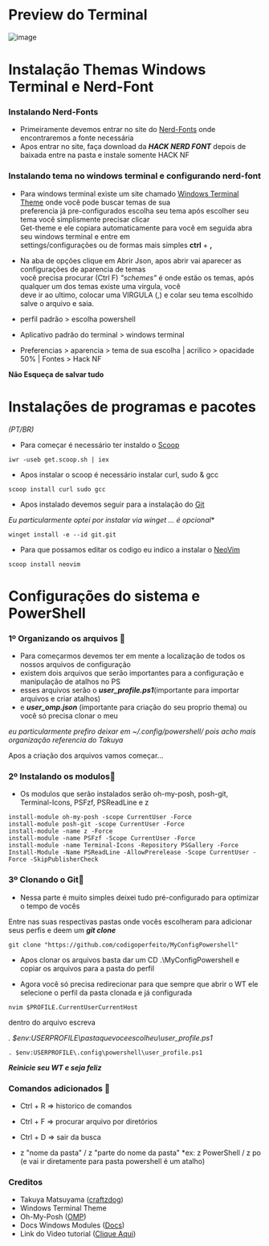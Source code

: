 # Preview do Terminal
![image](https://github.com/codigoperfeito/MyConfigPowershell/blob/main/img/img.jpg)


# Instalação Themas Windows Terminal e Nerd-Font

### Instalando Nerd-Fonts 

- Primeiramente devemos entrar no site do [Nerd-Fonts](https://www.nerdfonts.com/font-downloads) onde encontraremos a fonte necessária
- Apos entrar no site, faça download da ***HACK NERD FONT*** depois de baixada entre na pasta e instale somente HACK NF

### Instalando tema no windows terminal e configurando nerd-font 

- Para windows terminal existe um site chamado  [Windows Terminal Theme](https://windowsterminalthemes.dev/)
onde você pode buscar temas de sua<br> preferencia já pre-configurados escolha seu tema após escolher seu tema você simplismente precisar clicar <br> Get-theme e ele copiara automaticamente para você em seguida abra seu windows terminal e entre em<br> settings/configurações ou de formas mais simples **ctrl** + **,** 

- Na aba de opções clique em Abrir Json, apos abrir vai aparecer as configurações de aparencia de temas<br>
você precisa procurar (Ctrl F) *"schemes"* é onde estão os temas, após qualquer um dos temas existe uma virgula, você <br>deve ir ao ultimo, colocar uma VIRGULA (,) e colar seu tema escolhido salve o arquivo e saia.


- perfil padrão > escolha powershell
- Aplicativo padrão do terminal > windows terminal
- Preferencias > aparencia > tema de sua escolha | acrilico > opacidade 50% | Fontes > Hack NF

**Não Esqueça de salvar tudo**

# Instalações de programas e pacotes

*(PT/BR)*<br>
- Para começar é necessário ter instaldo o [Scoop](https://scoop.sh/)

`iwr -useb get.scoop.sh | iex`

- Apos instalar o scoop é necessário instalar curl, sudo & gcc  <br>

`scoop install curl sudo gcc`

- Apos instalado devemos seguir para a instalação do [Git](https://git-scm.com/downloads)<br>

*Eu particularmente optei por instalar via winget ... é opcional**<br>

`winget install -e --id git.git`

- Para que possamos editar os codigo eu indico a instalar o [NeoVim](https://neovim.io/)<br>

`scoop install neovim`

# Configurações do sistema e PowerShell

### 1º Organizando os arquivos 📝

- Para começarmos devemos ter em mente a localização de todos os nossos arquivos de configuração <br>
- existem dois arquivos que serão importantes para a configuração e manipulação de atalhos no PS
- esses arquivos serão o ***user_profile.ps1***(importante para importar arquivos e criar atalhos)
- e ***user_omp.json*** (importante para criação do seu proprio thema) ou você só precisa clonar o meu

*eu particularmente prefiro deixar em ~/.config/powershell/ pois acho mais organização referencia do Takuya*

Apos a criação dos arquivos vamos começar...

### 2º Instalando os modulos📝

- Os modulos que serão instalados serão oh-my-posh, posh-git, Terminal-Icons, PSFzf, PSReadLine e z

`install-module oh-my-posh -scope CurrentUser -Force` <br>
`install-module posh-git -scope CurrentUser -Force` <br>
`install-module -name z -Force`<br>
`install-module -name PSFzf -Scope CurrentUser -Force`<br>
`install-module -name Terminal-Icons -Repository PSGallery -Force`<br>
`Install-Module -Name PSReadLine -AllowPrerelease -Scope CurrentUser -Force -SkipPublisherCheck`<br>

### 3º Clonando o Git📝 

- Nessa parte é muito simples deixei tudo pré-configurado para optimizar o tempo de vocês

Entre nas suas respectivas pastas onde vocês escolheram para adicionar seus perfis e deem um ***git clone***

`git clone "https://github.com/codigoperfeito/MyConfigPowershell"`

- Apos clonar os arquivos basta dar um CD .\MyConfigPowershell e copiar os arquivos para a pasta do perfil

- Agora você só precisa redirecionar para que sempre que abrir o WT ele selecione o perfil da pasta clonada e já configurada

`nvim $PROFILE.CurrentUserCurrentHost`

dentro do arquivo escreva 

*. $env:USERPROFILE\pastaquevoceescolheu\user_profile.ps1*

`. $env:USERPROFILE\.config\powershell\user_profile.ps1`

***Reinicie seu WT e seja feliz***

### Comandos adicionados 📝 

- Ctrl + R => historico de comandos
- Ctrl + F => procurar arquivo por diretórios
- Ctrl + D => sair da busca

- z "nome da pasta" / z "parte do nome da pasta"
 *ex: z PowerShell / z po (e vai ir diretamente para pasta powershell é um atalho)
 
 ### Creditos 
 
 - Takuya Matsuyama ([craftzdog](https://scoop.sh/))
 - Windows Terminal Theme 
 - Oh-My-Posh ([OMP](https://ohmyposh.dev/docs/))
 - Docs Windows Modules ([Docs](https://docs.microsoft.com/en-us/powershell/scripting/developer/module/installing-a-powershell-module?view=powershell-7.2))
 - Link do Video tutorial ([Clique Aqui](https://www.youtube.com/watch?v=NGAiEHS1a7w))
